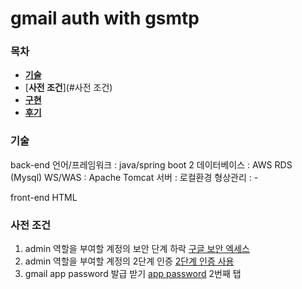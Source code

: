 # gmail auth with gsmtp

### 목차
  - [**기술**](#기술)
  - [**사전 조건**](#사전 조건)
  - [**구현**](#구현)
  - [**후기**](#후기)

### 기술
  back-end
    언어/프레임워크 : java/spring boot 2
    데이터베이스 : AWS RDS (Mysql)
    WS/WAS : Apache Tomcat
    서버 : 로컬환경
    형상관리 : -
    
   front-end 
    HTML

### 사전 조건
  1. admin 역할을 부여할 계정의 보안 단계 하락
    [구글 보안 엑세스](https://support.google.com/accounts/answer/6010255?hl=ko)
  2. admin 역할을 부여할 계정의 2단계 인증
    [2단계 인증 사용](https://support.google.com/accounts/answer/185839?co=GENIE.Platform%3DDesktop&hl=ko)
  3. gmail app password 발급 받기
    [app password](https://support.google.com/mail/answer/185833?hl=ko)
    2번째 탭
  ![]()
